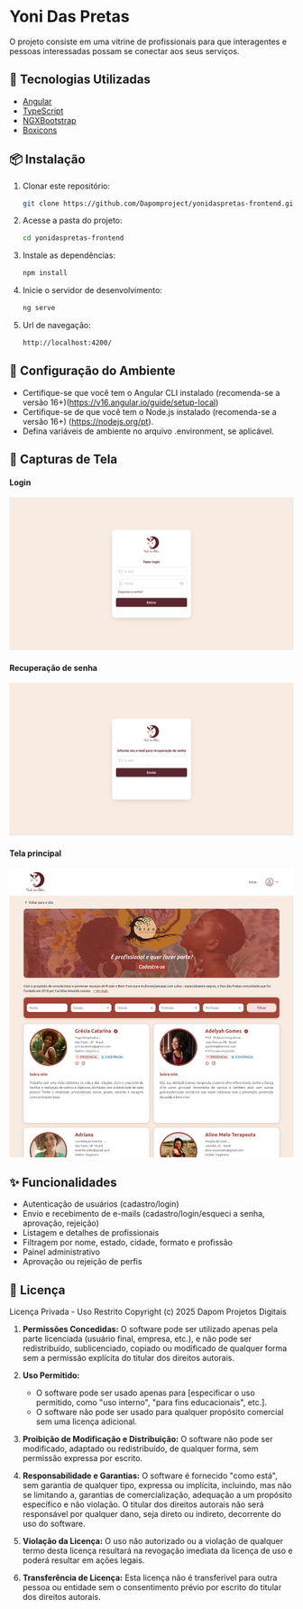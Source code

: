 # Yoni Das Pretas

O projeto consiste em uma vitrine de profissionais para que interagentes e pessoas interessadas possam se conectar aos seus serviços.

## 🚀 Tecnologias Utilizadas
- [Angular](https://angular.io/)
- [TypeScript](https://www.typescriptlang.org/)
- [NGXBootstrap](https://valor-software.com/ngx-bootstrap/)
- [Boxicons](https://boxicons.com/)

## 📦 Instalação
1. Clonar este repositório:
    ```sh
    git clone https://github.com/Dapomproject/yonidaspretas-frontend.git
    
2. Acesse a pasta do projeto: 
    ```sh
    cd yonidaspretas-frontend

3. Instale as dependências:
    ```sh
    npm install

4. Inicie o servidor de desenvolvimento:
    ```sh
    ng serve

5. Url de navegação:
    ```sh
    http://localhost:4200/

## 🔧 Configuração do Ambiente
* Certifique-se que você tem o Angular CLI instalado (recomenda-se a versão 16+)(https://v16.angular.io/guide/setup-local)    
* Certifique-se de que você tem o Node.js instalado (recomenda-se a versão 16+) (https://nodejs.org/pt).
* Defina variáveis de ambiente no arquivo .environment, se aplicável.

## 📸 Capturas de Tela
#### Login
![Login](./src/assets/imgs/github/login.png)

#### Recuperação de senha
![Recuperação de senha](./src/assets/imgs/github/recuperacao-senha.png)

#### Tela principal
![Tela Principal](./src/assets/imgs/github/tela-principal.png)

## ✨ Funcionalidades
* Autenticação de usuários (cadastro/login)
* Envio e recebimento de e-mails (cadastro/login/esqueci a senha, aprovação, rejeição)
* Listagem e detalhes de profissionais
* Filtragem por nome, estado, cidade, formato e profissão
* Painel administrativo
* Aprovação ou rejeição de perfis


## 📄 Licença

Licença Privada - Uso Restrito
Copyright (c) 2025 Dapom Projetos Digitais

1. **Permissões Concedidas:**
   O software pode ser utilizado apenas pela parte licenciada (usuário final, empresa, etc.), e não pode ser redistribuído, sublicenciado, copiado ou modificado de qualquer forma sem a permissão explícita do titular dos direitos autorais.

2. **Uso Permitido:**
   - O software pode ser usado apenas para [especificar o uso permitido, como "uso interno", "para fins educacionais", etc.].
   - O software não pode ser usado para qualquer propósito comercial sem uma licença adicional.

3. **Proibição de Modificação e Distribuição:**
   O software não pode ser modificado, adaptado ou redistribuído, de qualquer forma, sem permissão expressa por escrito.

4. **Responsabilidade e Garantias:**
   O software é fornecido "como está", sem garantia de qualquer tipo, expressa ou implícita, incluindo, mas não se limitando a, garantias de comercialização, adequação a um propósito específico e não violação. O titular dos direitos autorais não será responsável por qualquer dano, seja direto ou indireto, decorrente do uso do software.

5. **Violação da Licença:**
   O uso não autorizado ou a violação de qualquer termo desta licença resultará na revogação imediata da licença de uso e poderá resultar em ações legais.
   
6. **Transferência de Licença:**
   Esta licença não é transferível para outra pessoa ou entidade sem o consentimento prévio por escrito do titular dos direitos autorais.
